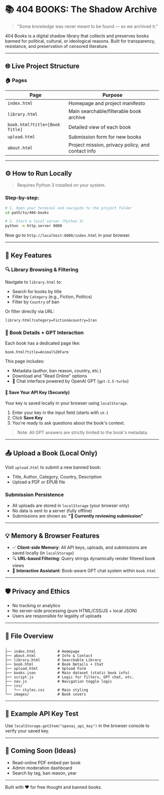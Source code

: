 # 📚 404 BOOKS: The Shadow Archive

> "Some knowledge was never meant to be found — so we archived it."

404 Books is a digital shadow library that collects and preserves books banned for political, cultural, or ideological reasons. Built for transparency, resistance, and preservation of censored literature.

---

## 🌐 Live Project Structure

### 🏠 Pages

| Page | Purpose |
|------|---------|
| `index.html` | Homepage and project manifesto |
| `library.html` | Main searchable/filterable book archive |
| `book.html?title=[Book Title]` | Detailed view of each book |
| `upload.html` | Submission form for new books |
| `about.html` | Project mission, privacy policy, and contact info |

---

## ⚙️ How to Run Locally

> Requires Python 3 installed on your system.

### Step-by-step:

```bash
# 1. Open your terminal and navigate to the project folder
cd path/to/404-books

# 2. Start a local server (Python 3)
python -m http.server 8000
```

Now go to `http://localhost:8000/index.html` in your browser.

---

## 🧠 Key Features

### 🔍 Library Browsing & Filtering

Navigate to `library.html` to:

- Search for books by title
- Filter by `Category` (e.g., Fiction, Politics)
- Filter by `Country` of ban

Or filter directly via URL:

```
library.html?category=Fiction&country=Iran
```

### 📖 Book Details + GPT Interaction

Each book has a dedicated page like:

```
book.html?title=Animal%20Farm
```

This page includes:

- Metadata (author, ban reason, country, etc.)
- Download and "Read Online" options
- 💬 Chat interface powered by OpenAI GPT (`gpt-3.5-turbo`)

#### 🔐 Save Your API Key (Securely)

Your key is saved locally in your browser using `localStorage`.

1. Enter your key in the input field (starts with `sk-`)
2. Click **Save Key**
3. You're ready to ask questions about the book's context.

> Note: All GPT answers are strictly limited to the book's metadata.

---

## 📤 Upload a Book (Local Only)

Visit `upload.html` to submit a new banned book:

- Title, Author, Category, Country, Description
- Upload a PDF or EPUB file

### Submission Persistence

- All uploads are stored in `localStorage` (your browser only)
- No data is sent to a server (fully offline)
- Submissions are shown as: **"📁 Currently reviewing submission"**

---

## 💡 Memory & Browser Features

- ✅ **Client-side Memory**: All API keys, uploads, and submissions are saved locally (in `localStorage`)
- 🔍 **URL-based Filtering**: Query strings dynamically render filtered book views
- 🧠 **Interactive Assistant**: Book-aware GPT chat system within `book.html`

---

## 🛡 Privacy and Ethics

- No tracking or analytics
- No server-side processing (pure HTML/CSS/JS + local JSON)
- Users are responsible for legality of uploads

---

## 📁 File Overview

```plaintext
.
├── index.html          # Homepage
├── about.html          # Info & Contact
├── library.html        # Searchable Library
├── book.html           # Book Details + Chat
├── upload.html         # Upload Form
├── books.json          # Main dataset (static book info)
├── script.js           # Logic for filters, GPT chat, etc.
├── nav.js              # Navigation toggle logic
├── css/
│   └── styles.css      # Main styling
└── images/             # Book covers
```

---

## 🧪 Example API Key Test

Use `localStorage.getItem("openai_api_key")` in the browser console to verify your saved key.

---

## 🏁 Coming Soon (Ideas)

- Read-online PDF embed per book
- Admin moderation dashboard
- Search by tag, ban reason, year

---

Built with ❤️ for free thought and banned books.